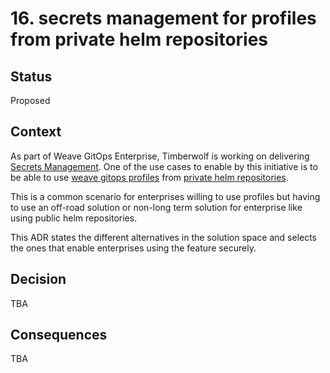 # 16. secrets management for profiles from private helm repositories

## Status

Proposed

## Context
As part of Weave GitOps Enterprise, Timberwolf is working on delivering [Secrets Management](https://www.notion.so/weaveworks/Secrets-Management-f6add2cba4be4faa8bbad1276fb0455e).
One of the use cases to enable by this initiative is to be able to use [weave gitops profiles](https://docs.gitops.weave.works/docs/cluster-management/profiles/)
from [private helm repositories](https://fluxcd.io/flux/guides/helmreleases/#helm-repository-authentication-with-credentials).

This is a common scenario for enterprises willing to use profiles but having to use an off-road solution or non-long
term solution for enterprise like using public helm repositories. 

This ADR states the different alternatives in the solution space and selects the ones that enable
enterprises using the feature securely. 

## Decision

TBA

## Consequences

TBA